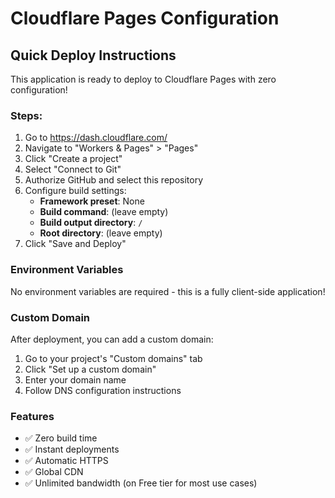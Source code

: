 # Cloudflare Pages Configuration

## Quick Deploy Instructions

This application is ready to deploy to Cloudflare Pages with zero configuration!

### Steps:
1. Go to https://dash.cloudflare.com/
2. Navigate to "Workers & Pages" > "Pages"
3. Click "Create a project"
4. Select "Connect to Git"
5. Authorize GitHub and select this repository
6. Configure build settings:
   - **Framework preset**: None
   - **Build command**: (leave empty)
   - **Build output directory**: `/`
   - **Root directory**: (leave empty)
7. Click "Save and Deploy"

### Environment Variables
No environment variables are required - this is a fully client-side application!

### Custom Domain
After deployment, you can add a custom domain:
1. Go to your project's "Custom domains" tab
2. Click "Set up a custom domain"
3. Enter your domain name
4. Follow DNS configuration instructions

### Features
- ✅ Zero build time
- ✅ Instant deployments
- ✅ Automatic HTTPS
- ✅ Global CDN
- ✅ Unlimited bandwidth (on Free tier for most use cases)
